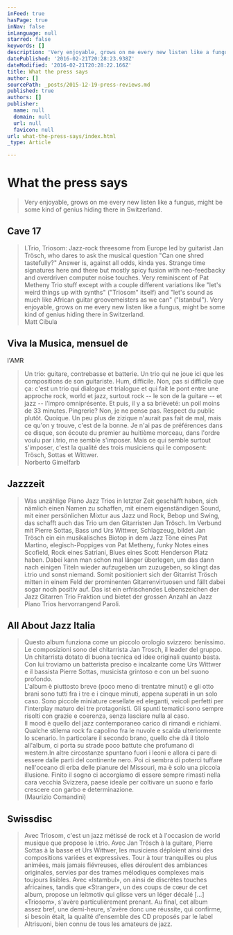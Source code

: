 ```yaml
---
inFeed: true
hasPage: true
inNav: false
inLanguage: null
starred: false
keywords: []
description: 'Very enjoyable, grows on me every new listen like a fungus, might be some kind of genius hiding there in Switzerland. '
datePublished: '2016-02-21T20:28:23.938Z'
dateModified: '2016-02-21T20:28:22.166Z'
title: What the press says
author: []
sourcePath: _posts/2015-12-19-press-reviews.md
published: true
authors: []
publisher:
  name: null
  domain: null
  url: null
  favicon: null
url: what-the-press-says/index.html
_type: Article

---
```

# What the press says

> Very enjoyable, grows on me every new listen like a fungus, might be some kind of genius hiding there in Switzerland.

## Cave 17

> I.Trio,
> Triosom: Jazz-rock threesome from Europe led by guitarist Jan Trösch, who dares
> to ask the musical question "Can one shred tastefully?" Answer is, against all
> odds, kinda yes. Strange time signatures here and there but mostly spicy fusion
> with neo-feedbacky and overdriven computer noise touches. Very reminiscent of
> Pat Metheny Trio stuff except with a couple different variations like "let's
> weird things up with synths" ("Triosom" itself) and "let's sound as much like
> African guitar groovemeisters as we can" ("Istanbul"). Very enjoyable, grows on
> me every new listen like a fungus, might be some kind of genius hiding there in
> Switzerland.   
> Matt Cibula

## Viva la Musica, mensuel de
l'AMR

> Un trio: guitare,
> contrebasse et batterie. Un trio qui ne joue ici que les compositions de son
> guitariste. Hum, difficile. Non, pas si difficile que ça: c'est un trio qui
> dialogue et trialogue et qui fait le pont entre une approche rock, world et
> jazz, surtout rock -- le son de la guitare -- et jazz -- l'impro omniprésente. Et
> puis, il y a sa brièveté: un poil moins de 33 minutes. Pingrerie? Non, je ne
> pense pas. Respect du public plutôt. Quoique. Un peu plus de zizique n'aurait
> pas fait de mal, mais ce qu'on y trouve, c'est de la bonne. Je n'ai pas de
> préférences dans ce disque, son écoute du premier au huitième morceau, dans
> l'ordre voulu par i.trio, me semble s'imposer. Mais ce qui semble surtout
> s'imposer, c'est la qualité des trois musiciens qui le composent: Trösch,
> Sottas et Wittwer.  
> Norberto Gimelfarb

## Jazzzeit

> Was unzählige Piano Jazz
> Trios in letzter Zeit geschäfft haben, sich nämlich einen Namen zu schaffen,
> mit einem eigenständigen Sound, mit einer persönlichen Mixtur aus Jazz und
> Rock, Bebop und Swing, das schafft auch das Trio um den Gitarristen Jan Trösch.
> Im Verbund mit Pierre Sottas, Bass und Urs Wittwer, Schlagzeug, bildet Jan
> Trösch ein ein musikalisches Biotop in dem Jazz Töne eines Pat Martino,
> elegisch-Poppiges von Pat Metheny, funky Notes eines Scofield, Rock eines
> Satriani, Blues eines Scott Henderson Platz haben. Dabei kann man schon mal
> länger überlegen, um das dann nach einigen Titeln wieder aufzugeben um zuzugeben,
> so klingt das i.trio und sonst niemand. Somit positioniert sich der Gitarrist
> Trösch mitten in einem Feld der prominenten Gitarrenvirtuosen und fällt dabei
> sogar noch positiv auf. Das ist ein erfrischendes Lebenszeichen der Jazz
> Gitarren Trio Fraktion und bietet der grossen Anzahl an Jazz Piano Trios
> hervorrangend Paroli.

## All About Jazz Italia

> Questo album funziona come un piccolo orologio svizzero:
> benissimo. Le composizioni sono del chitarrista Jan Trosch, il leader del
> gruppo. Un chitarrista dotato di buona tecnica ed idee originali quanto basta.
> Con lui troviamo un batterista preciso e incalzante come Urs Wittwer e il
> bassista Pierre Sottas, musicista grintoso e con un bel suono profondo.  
> L'album è piuttosto breve (poco meno di trentatre minuti) e gli otto brani sono
> tutti fra i tre e i cinque minuti, appena superati in un solo caso. Sono
> piccole miniature cesellate ed eleganti, veicoli perfetti per l'interplay
> maturo dei tre protagonisti. Gli spunti tematici sono sempre risolti con grazie
> e coerenza, senza lasciare nulla al caso.  
> Il mood è quello del jazz contemporaneo carico di rimandi e richiami. Qualche
> stilema rock fa capolino fra le nuvole e scalda ulteriormente lo scenario. In
> particolare il secondo brano, quello che dà il titolo all'album, ci porta su
> strade poco battute che profumano di western.In altre circostanze spuntano fuori i leoni e allora ci pare di essere
> dalle parti del continente nero. Poi ci sembra di poterci tuffare nell'oceano
> di erba delle pianure del Missouri, ma è solo una piccola illusione. Finito il
> sogno ci accorgiamo di essere sempre rimasti nella cara vecchia Svizzera, paese
> ideale per coltivare un suono e farlo crescere con garbo e determinazione.  
> (Maurizio Comandini)

## Swissdisc

> Avec Triosom, c'est un jazz
> métissé de rock et à l'occasion de world musique que propose le i.trio. Avec
> Jan Trösch à la guitare, Pierre Sottas à la basse et Urs Wittwer, les
> musiciens déploient ainsi des compositions variées et expressives. Tour à tour
> tranquilles ou plus animées, mais jamais fiévreuses, elles déroulent des
> ambiances originales, servies par des trames mélodiques complexes mais toujours
> lisibles. Avec «Istambul», on ainsi de discrètes touches africaines, tandis que
> «Stranger», un des coups de cœur de cet album, propose un leitmotiv qui glisse
> vers un léger décalé \[...\] «Triosom», s'avère particulièrement prenant. Au
> final, cet album assez bref, une demi-heure, s'avère donc une réussite, qui
> confirme, si besoin était, la qualité d'ensemble des CD proposés par le label
> Altrisuoni, bien connu de tous les amateurs de jazz.